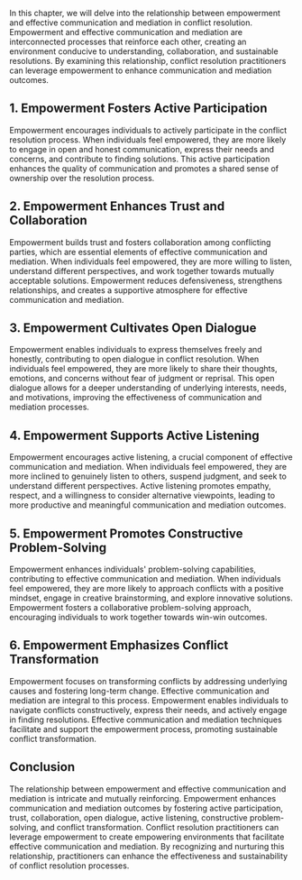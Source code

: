 
In this chapter, we will delve into the relationship between empowerment and effective communication and mediation in conflict resolution. Empowerment and effective communication and mediation are interconnected processes that reinforce each other, creating an environment conducive to understanding, collaboration, and sustainable resolutions. By examining this relationship, conflict resolution practitioners can leverage empowerment to enhance communication and mediation outcomes.

1\. Empowerment Fosters Active Participation
-------------------------------------------

Empowerment encourages individuals to actively participate in the conflict resolution process. When individuals feel empowered, they are more likely to engage in open and honest communication, express their needs and concerns, and contribute to finding solutions. This active participation enhances the quality of communication and promotes a shared sense of ownership over the resolution process.

2\. Empowerment Enhances Trust and Collaboration
-----------------------------------------------

Empowerment builds trust and fosters collaboration among conflicting parties, which are essential elements of effective communication and mediation. When individuals feel empowered, they are more willing to listen, understand different perspectives, and work together towards mutually acceptable solutions. Empowerment reduces defensiveness, strengthens relationships, and creates a supportive atmosphere for effective communication and mediation.

3\. Empowerment Cultivates Open Dialogue
---------------------------------------

Empowerment enables individuals to express themselves freely and honestly, contributing to open dialogue in conflict resolution. When individuals feel empowered, they are more likely to share their thoughts, emotions, and concerns without fear of judgment or reprisal. This open dialogue allows for a deeper understanding of underlying interests, needs, and motivations, improving the effectiveness of communication and mediation processes.

4\. Empowerment Supports Active Listening
----------------------------------------

Empowerment encourages active listening, a crucial component of effective communication and mediation. When individuals feel empowered, they are more inclined to genuinely listen to others, suspend judgment, and seek to understand different perspectives. Active listening promotes empathy, respect, and a willingness to consider alternative viewpoints, leading to more productive and meaningful communication and mediation outcomes.

5\. Empowerment Promotes Constructive Problem-Solving
----------------------------------------------------

Empowerment enhances individuals' problem-solving capabilities, contributing to effective communication and mediation. When individuals feel empowered, they are more likely to approach conflicts with a positive mindset, engage in creative brainstorming, and explore innovative solutions. Empowerment fosters a collaborative problem-solving approach, encouraging individuals to work together towards win-win outcomes.

6\. Empowerment Emphasizes Conflict Transformation
-------------------------------------------------

Empowerment focuses on transforming conflicts by addressing underlying causes and fostering long-term change. Effective communication and mediation are integral to this process. Empowerment enables individuals to navigate conflicts constructively, express their needs, and actively engage in finding resolutions. Effective communication and mediation techniques facilitate and support the empowerment process, promoting sustainable conflict transformation.

Conclusion
----------

The relationship between empowerment and effective communication and mediation is intricate and mutually reinforcing. Empowerment enhances communication and mediation outcomes by fostering active participation, trust, collaboration, open dialogue, active listening, constructive problem-solving, and conflict transformation. Conflict resolution practitioners can leverage empowerment to create empowering environments that facilitate effective communication and mediation. By recognizing and nurturing this relationship, practitioners can enhance the effectiveness and sustainability of conflict resolution processes.
